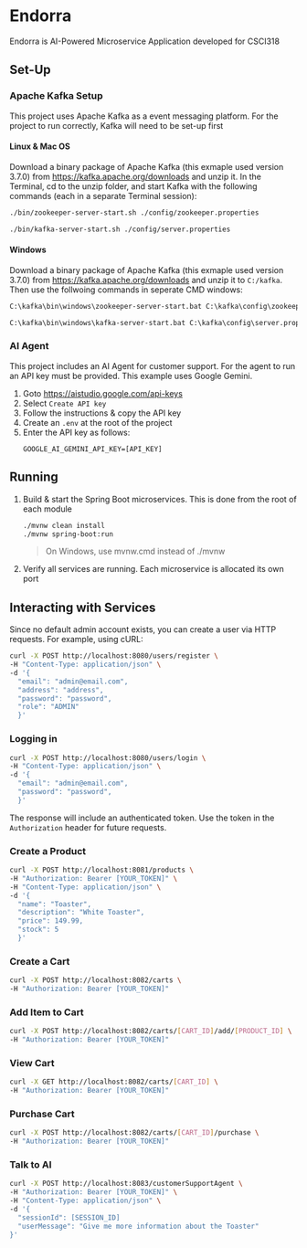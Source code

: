 # Endorra #

Endorra is AI-Powered Microservice Application developed for CSCI318

## Set-Up ##

### Apache Kafka Setup ###
This project uses Apache Kafka as a event messaging platform. For the project to run correctly, Kafka will need to be set-up first

#### Linux & Mac OS ####
Download a binary package of Apache Kafka (this exmaple used version 3.7.0) from https://kafka.apache.org/downloads and unzip it. In the Terminal, cd to the unzip folder, and start Kafka with the following commands (each in a separate Terminal session):
```bash
./bin/zookeeper-server-start.sh ./config/zookeeper.properties
```
```bash
./bin/kafka-server-start.sh ./config/server.properties
```

#### Windows ####
Download a binary package of Apache Kafka (this exmaple used version 3.7.0) from https://kafka.apache.org/downloads and unzip it to `C:/kafka`. Then use the follwoing commands in seperate CMD windows:
```bat
C:\kafka\bin\windows\zookeeper-server-start.bat C:\kafka\config\zookeeper.properties
```
```bat
C:\kafka\bin\windows\kafka-server-start.bat C:\kafka\config\server.properties
```

### AI Agent ###
This project includes an AI Agent for customer support. For the agent to run an API key must be provided. This example uses Google Gemini.

1. Goto https://aistudio.google.com/api-keys
2. Select `Create API key`
3. Follow the instructions & copy the API key
4. Create an `.env` at the root of the project
5. Enter the API key as follows:
   ```.env
   GOOGLE_AI_GEMINI_API_KEY=[API_KEY]
   ```

## Running ##
1. Build & start the Spring Boot microservices. This is done from the root of each module
   ```bash
   ./mvnw clean install
   ./mvnw spring-boot:run
   ```
   > On Windows, use mvnw.cmd instead of ./mvnw
2. Verify all services are running. Each microservice is allocated its own port

## Interacting with Services ##
Since no default admin account exists, you can create a user via HTTP requests. For example, using cURL:
```bash
curl -X POST http://localhost:8080/users/register \
-H "Content-Type: application/json" \
-d '{
  "email": "admin@email.com",
  "address": "address",
  "password": "password",
  "role": "ADMIN"
  }'
```

### Logging in ###
```bash
curl -X POST http://localhost:8080/users/login \
-H "Content-Type: application/json" \
-d '{
  "email": "admin@email.com",
  "password": "password",
  }'
```
The response will include an authenticated token. Use the token in the `Authorization` header for future requests.

### Create a Product ###
```bash
curl -X POST http://localhost:8081/products \
-H "Authorization: Bearer [YOUR_TOKEN]" \
-H "Content-Type: application/json" \
-d '{
  "name": "Toaster",
  "description": "White Toaster",
  "price": 149.99,
  "stock": 5
  }'
```

### Create a Cart ###
```bash
curl -X POST http://localhost:8082/carts \
-H "Authorization: Bearer [YOUR_TOKEN]"
```

### Add Item to Cart ###
```bash
curl -X POST http://localhost:8082/carts/[CART_ID]/add/[PRODUCT_ID] \
-H "Authorization: Bearer [YOUR_TOKEN]"
```

### View Cart ###
```bash
curl -X GET http://localhost:8082/carts/[CART_ID] \
-H "Authorization: Bearer [YOUR_TOKEN]"
```

### Purchase Cart ###
```bash
curl -X POST http://localhost:8082/carts/[CART_ID]/purchase \
-H "Authorization: Bearer [YOUR_TOKEN]"
```

### Talk to AI ###
```bash
curl -X POST http://localhost:8083/customerSupportAgent \
-H "Authorization: Bearer [YOUR_TOKEN]" \
-H "Content-Type: application/json" \
-d '{
  "sessionId": [SESSION_ID]
  "userMessage": "Give me more information about the Toaster"
}'

